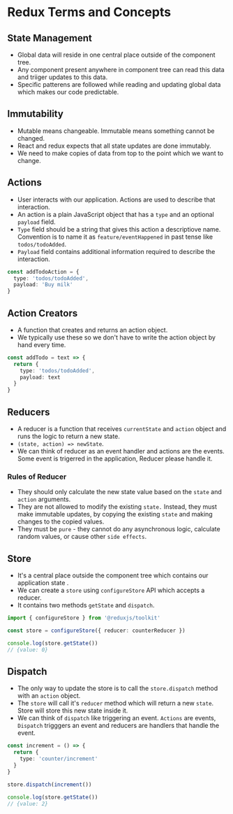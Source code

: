 # Redux Terms and Concepts


## State Management

- Global data will reside in one central place outside of the component tree.
- Any component present anywhere in component tree can read this data and triiger updates to this data.
- Specific patterens are followed while reading and updating global data which makes our code predictable.


## Immutability

- Mutable means changeable. Immutable means something cannot be changed.
- React and redux expects that all state updates are done immutably.
- We need to make copies of data from top to the point which we want to change.



## Actions

- User interacts with our application. Actions are used to describe that interaction.
- An action is a plain JavaScript object that has a `type` and an optional `payload` field.
- `Type` field should be a string that gives this action a descriptiove name. Convention is to name it as `feature/eventHappened` in past tense like `todos/todoAdded`.
- `Payload` field contains additional information required to describe the interaction.

```ts
const addTodoAction = {
  type: 'todos/todoAdded',
  payload: 'Buy milk'
}
```


## Action Creators

- A function that creates and returns an action object.
- We typically use these so we don't have to write the action object by hand every time.

```ts
const addTodo = text => {
  return {
    type: 'todos/todoAdded',
    payload: text
  }
}
```


## Reducers

- A reducer is a function that receives `currentState` and `action` object and runs the logic to return a new state.
- `(state, action) => newState`.
- We can think of reducer as an event handler and actions are the events. Some event is trigerred in the application, Reducer please handle it.

### Rules of Reducer

- They should only calculate the new state value based on the `state` and `action` arguments.
- They are not allowed to modify the existing `state.` Instead, they must make immutable updates, by copying the existing `state` and making changes to the copied values.
- They must be `pure` - they cannot do any asynchronous logic, calculate random values, or cause other `side effects`.



## Store

- It's a central place outside the component tree which contains our application state .
- We can create a `store` using `configureStore` API which accepts a reducer.
- It contains two methods `getState` and `dispatch`.

```ts
import { configureStore } from '@reduxjs/toolkit'

const store = configureStore({ reducer: counterReducer })

console.log(store.getState())
// {value: 0}
```


## Dispatch

- The only way to update the store is to call the `store.dispatch` method with an `action` object.
- The `store` will call it's `reducer` method which will return a new `state`. Store will store this new state inside it.
- We can think of `dispatch` like triggering an event. `Actions` are events, `Dispatch` trigggers an event and reducers are handlers that handle the event.

```ts
const increment = () => {
  return {
    type: 'counter/increment'
  }
}

store.dispatch(increment())

console.log(store.getState())
// {value: 2}
```
